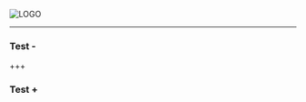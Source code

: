 ![LOGO](https://cdn.discordapp.com/attachments/233002612264271872/346271519678136330/FCCGGit_Workshop_2.png)

---

### Test -

+++

### Test +